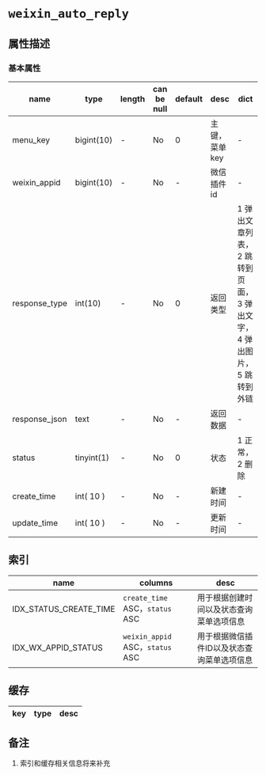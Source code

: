 ﻿# `weixin_auto_reply`

## 属性描述

### 基本属性

| name | type | length | can be null | default | desc | dict |
| ---- | ---- | ------ | ----------- | ------- | ---- | ---- |
| menu_key | bigint(10) | - | No | 0 | 主键，菜单key | - |
| weixin_appid | bigint(10) | - | No | - | 微信插件id | - |
| response_type | int(10) | - | No | 0 | 返回类型 | 1 弹出文章列表，2 跳转到页面，3 弹出文字，4 弹出图片，5 跳转到外链 |
| response_json | text | - | No | - | 返回数据 | - |
| status | tinyint(1) | - | No | 0 | 状态 | 1 正常，2 删除 |
| create_time | int( 10 ) | - | No | - | 新建时间 | - |
| update_time | int( 10 ) | - | No | - | 更新时间 | - |

## 索引
| name | columns | desc |
| ---- | ------- | ---- |
| IDX_STATUS_CREATE_TIME | `create_time` ASC，`status` ASC | 用于根据创建时间以及状态查询菜单选项信息 |
| IDX_WX_APPID_STATUS | `weixin_appid` ASC，`status` ASC | 用于根据微信插件ID以及状态查询菜单选项信息 |

## 缓存
| key | type | desc |
| --- | ---- | ---- |

## 备注
1. 索引和缓存相关信息将来补充